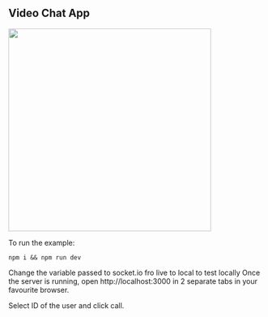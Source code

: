 ## Video Chat App

<img src="https://user-images.githubusercontent.com/35618554/120242483-94745900-c22a-11eb-8226-7f7392ae1d2c.png" width="400" height="400">

To run the example:

 `npm i && npm run dev`
 
 Change the variable passed to socket.io fro live to local to test locally
 Once the server is running, open http://localhost:3000 in 2 separate tabs in your favourite browser.
 
 Select ID of the user and click call.
